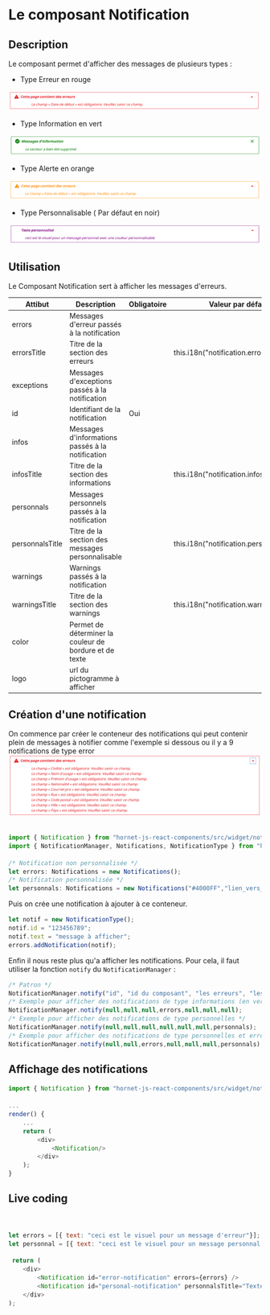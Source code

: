 # Le composant Notification

## Description

Le composant permet d'afficher des messages de plusieurs types :
- Type Erreur en rouge

![notification](../sources/notification/notification.png)

- Type Information en vert

![notification](../sources/notification/notification-ok.png)

- Type Alerte en orange

![notification](../sources/notification/notification-alerte.png)

- Type Personnalisable ( Par défaut en noir)

![notification](../sources/notification/notification-personnelle.png)

## Utilisation

Le Composant Notification sert à afficher les messages d'erreurs.

| Attibut          | Description                                                        | Obligatoire | Valeur par défaut                         | Type    |
| ---------------- | ------------------------------------------------------------------ | ------------| ----------------------------------------- |---------|
| errors           | Messages d'erreur passés à la notification                         | &nbsp;      | &nbsp;                                    | any     |
| errorsTitle      | Titre de la section des erreurs                                    | &nbsp;      | this.i18n("notification.errorsTitle")     | string  |
| exceptions       | Messages d'exceptions passés à la notification                     | &nbsp;      | &nbsp;                                    |Array<BaseError> |
| id               | Identifiant de la notification                                     | Oui         | &nbsp;                                    | string  |
| infos            | Messages d'informations passés à la notification                   | &nbsp;      | &nbsp;                                    | any     |
| infosTitle       | Titre de la section des informations                               | &nbsp;      | this.i18n("notification.infosTitle")      | string  |
| personnals       | Messages personnels passés à la notification                       | &nbsp;      | &nbsp;                                    | any     |
| personnalsTitle  | Titre de la section des messages personnalisable                   | &nbsp;      |this.i18n("notification.personnalsTitle")  | string  |
| warnings         | Warnings passés à la notification                                  | &nbsp;      | &nbsp;                                    | any     |
| warningsTitle    | Titre de la section des warnings                                   | &nbsp;      | this.i18n("notification.warningsTitle")   | string  |
| color            | Permet de déterminer la couleur de bordure et de texte             | &nbsp;      | &nbsp;                                    | string  |
| logo             | url du pictogramme à afficher                                      | &nbsp;      | &nbsp;                                    | string  |

## Création d'une notification

On commence par créer le conteneur des notifications qui peut contenir plein de messages à notifier comme l'exemple si dessous ou il y a 9 notifications de type error
![notification](../sources/notification/notifications.png)

```javascript

import { Notification } from "hornet-js-react-components/src/widget/notification/notification";
import { NotificationManager, Notifications, NotificationType } from "hornet-js-core/src/notification/notification-manager";

/* Notification non personnalisée */
let errors: Notifications = new Notifications();
/* Notification personnalisée */
let personnals: Notifications = new Notifications("#4000FF","lien_vers_un_icone");
```
Puis on crée une notification à ajouter à ce conteneur.
```javascript
let notif = new NotificationType();
notif.id = "123456789";
notif.text = "message à afficher";
errors.addNotification(notif);
```
Enfin il nous reste plus qu'a afficher les notifications. Pour cela, il faut utiliser la fonction `notify` du `NotificationManager` : 
```javascript
/* Patron */
NotificationManager.notify("id", "id du composant", "les erreurs", "les informations","les exceptions","Les alertes","les personnels");
/* Exemple pour afficher des notifications de type informations (en vert) */
NotificationManager.notify(null,null,null,errors,null,null,null);
/* Exemple pour afficher des notifications de type personnelles */
NotificationManager.notify(null,null,null,null,null,null,personnals);
/* Exemple pour afficher des notifications de type personnelles et errors */
NotificationManager.notify(null,null,errors,null,null,null,personnals);

```

## Affichage des notifications

```javascript
import { Notification } from "hornet-js-react-components/src/widget/notification/notification";

...
render() {
    ...
    return (
        <div>
            <Notification/>
        </div>
    );
}
```

## Live coding 

```javascript showroom


let errors = [{ text: "ceci est le visuel pour un message d'erreur"}];
let personnal = [{ text: "ceci est le visuel pour un message personnal avec une couleur personnalisable"}];

 return (
    <div>
        <Notification id="error-notification" errors={errors} />
        <Notification id="personal-notification" personnalsTitle="Texte personnalisé"  color="purple" personnals={personnal}/>
    </div>
);

```